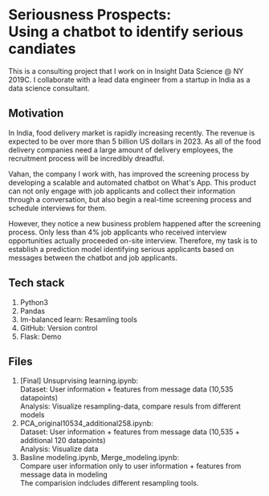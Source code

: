 # Seriousness Prospects:<br />Using a chatbot to identify serious candiates
This is a consulting project that I work on in Insight Data Science @ NY 2019C. I collaborate with a lead data engineer from a startup in India as a data science consultant. 

## Motivation
In India, food delivery market is rapidly increasing recently. The revenue is expected to be over more than 5 billion US dollars in 2023. As all of the food delivery companies need a large amount of delivery employees, the recruitment process will be incredibly dreadful. 

Vahan, the company I work with, has improved the screening process by developing a scalable and automated chatbot on What's App. This product can not only engage with job applicants and collect their information through a conversation, but also begin a real-time screening process and schedule interviews for them. 

However, they notice a new business problem happened after the screening process. Only less than 4% job applicants who received interview opportunities actually proceeded on-site interview. Therefore, my task is to establish a prediction model identifying serious applicants based on messages between the chatbot and job applicants.  

## Tech stack
1. Python3
2. Pandas
3. Im-balanced learn: Resamling tools
4. GitHub: Version control
5. Flask: Demo

## Files
1. [Final] Unsuprvising learning.ipynb: <br />
Dataset: User information + features from message data (10,535 datapoints) <br />
Analysis: Visualize resampling-data, compare resuls from different models
2. PCA_original10534_additional258.ipynb: <br />
Dataset: User information + features from message data (10,535 + additional 120 datapoints) <br />
Analysis: Visualize data
3. Basline modeling.ipynb, Merge_modeling.ipynb: <br />
Compare user information only to user information + features from message data in modeling <br />
The comparision indcludes different resampling tools.